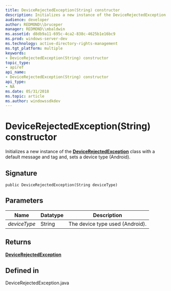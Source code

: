 ```yaml
---
title: DeviceRejectedException(String) constructor
description: Initializes a new instance of the DeviceRejectedException class with a default message and tag and, sets a device type (Android).
audience: developer
author: REDMOND\\bruceper
manager: REDMOND\\mbaldwin
ms.assetid: d8db9a11-695c-4ca2-838c-4625b1e16bc9
ms.prod: windows-server-dev
ms.technology: active-directory-rights-management
ms.tgt_platform: multiple
keywords:
- DeviceRejectedException(String) constructor
topic_type:
- apiref
api_name:
- DeviceRejectedException(String) constructor
api_type:
- NA
ms.date: 05/31/2018
ms.topic: article
ms.author: windowssdkdev
---
```


# DeviceRejectedException(String) constructor

Initializes a new instance of the [**DeviceRejectedException**](devicerejectedexception-class-java.md) class with a default message and tag and, sets a device type (Android).

## Signature

``` syntax
public DeviceRejectedException(String deviceType)
```

## Parameters



| Name                    | Datatype          | Description                                |
|-------------------------|-------------------|--------------------------------------------|
| *deviceType*<br/> | String<br/> | The device type used (Android).<br/> |



 

## Returns

[**DeviceRejectedException**](devicerejectedexception-class-java.md)

## Defined in

DeviceRejectedException.java

 

 





